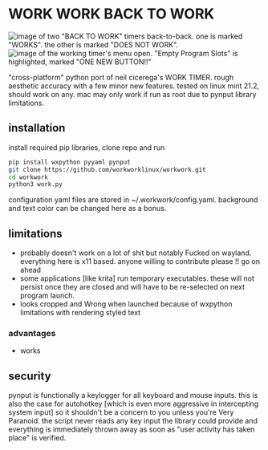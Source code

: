 # WORK WORK BACK TO WORK
![image of two "BACK TO WORK" timers back-to-back. one is marked "WORKS". the other is marked "DOES NOT WORK".](https://github.com/workworklinux/workwork/assets/155671658/b66c0674-daf0-4d38-adc7-b1263dbc34ae)
![image of the working timer's menu open. "Empty Program Slots" is highlighted, marked "ONE NEW BUTTON!!"](https://github.com/workworklinux/workwork/assets/155671658/dcd944b3-0b3f-41e1-b93d-839b29a658b3)

"cross-platform" python port of neil cicerega's WORK TIMER. rough aesthetic accuracy with a few minor new features. tested on linux mint 21.2, should work on any. mac may only work if run as root due to pynput library limitations.

## installation
install required pip libraries, clone repo and run
```bash
pip install wxpython pyyaml pynput
git clone https://github.com/workworklinux/workwork.git
cd workwork
python3 work.py
```
configuration yaml files are stored in ~/.workwork/config.yaml. background and text color can be changed here as a bonus. 

## limitations
- probably doesn't work on a lot of shit but notably Fucked on wayland. everything here is x11 based. anyone willing to contribute please !! go on ahead
- some applications [like krita] run temporary executables. these will not persist once they are closed and will have to be re-selected on next program launch.
- looks cropped and Wrong when launched because of wxpython limitations with rendering styled text

### advantages
- works

## security
pynput is functionally a keylogger for all keyboard and mouse inputs. this is also the case for autohotkey [which is even more aggressive in intercepting system input] so it shouldn't be a concern to you unless you're Very Paranoid. the script never reads any key input the library could provide and everything is immediately thrown away as soon as "user activity has taken place" is verified.
